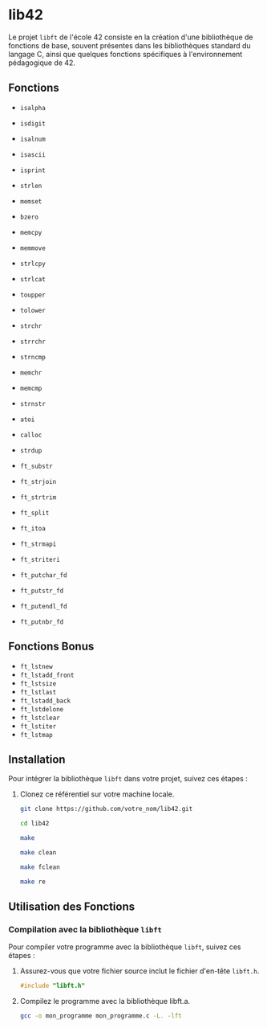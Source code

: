 # lib42

Le projet `libft` de l'école 42 consiste en la création d'une bibliothèque de fonctions de base, souvent présentes dans les bibliothèques standard du langage C, ainsi que quelques fonctions spécifiques à l'environnement pédagogique de 42.


## Fonctions

- `isalpha`
- `isdigit`
- `isalnum`
- `isascii`
- `isprint`
- `strlen`
- `memset`
- `bzero`
- `memcpy`
- `memmove`
- `strlcpy`
- `strlcat`
- `toupper`
- `tolower`
- `strchr`
- `strrchr`
- `strncmp`
- `memchr`
- `memcmp`
- `strnstr`
- `atoi`

- `calloc`
- `strdup`

- `ft_substr`
- `ft_strjoin`
- `ft_strtrim`
- `ft_split`
- `ft_itoa`
- `ft_strmapi`
- `ft_striteri`
- `ft_putchar_fd`
- `ft_putstr_fd`
- `ft_putendl_fd`
- `ft_putnbr_fd`

## Fonctions Bonus

- `ft_lstnew`
- `ft_lstadd_front`
- `ft_lstsize`
- `ft_lstlast`
- `ft_lstadd_back`
- `ft_lstdelone`
- `ft_lstclear`
- `ft_lstiter`
- `ft_lstmap`

## Installation

Pour intégrer la bibliothèque `libft` dans votre projet, suivez ces étapes :

1. Clonez ce référentiel sur votre machine locale.
   ```bash
   git clone https://github.com/votre_nom/lib42.git
   
   cd lib42
   
   make
   
   make clean
   
   make fclean
   
   make re
   
## Utilisation des Fonctions

### Compilation avec la bibliothèque `libft`

Pour compiler votre programme avec la bibliothèque `libft`, suivez ces étapes :

1. Assurez-vous que votre fichier source inclut le fichier d'en-tête `libft.h`.
   ```c
   #include "libft.h"
2. Compilez le programme avec la bibliothèque libft.a.
	```bash
	gcc -o mon_programme mon_programme.c -L. -lft
  	
